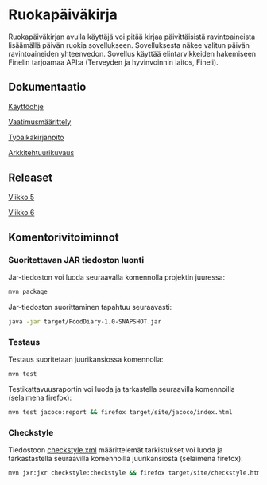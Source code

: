 # Ruokapäiväkirja
Ruokapäiväkirjan avulla käyttäjä voi pitää kirjaa päivittäisistä ravintoaineista lisäämällä päivän ruokia sovellukseen. Sovelluksesta näkee valitun päivän ravintoaineiden yhteenvedon. Sovellus käyttää elintarvikkeiden hakemiseen Finelin tarjoamaa API:a (Terveyden ja hyvinvoinnin laitos, Fineli).


## Dokumentaatio
[Käyttöohje](https://github.com/valtterikodisto/food-diary/blob/master/documentation/kayttoohje.md)

[Vaatimusmäärittely](https://github.com/valtterikodisto/food-diary/blob/master/documentation/vaatimusmaarittely.md)

[Työaikakirjanpito](https://github.com/valtterikodisto/food-diary/blob/master/documentation/tuntikirjanpito.md)

[Arkkitehtuurikuvaus](https://github.com/valtterikodisto/food-diary/blob/master/documentation/arkkitehtuuri.md)

## Releaset

[Viikko 5](https://github.com/valtterikodisto/food-diary/releases/tag/viikko5)

[Viikko 6](https://github.com/valtterikodisto/food-diary/releases/tag/1.0)

## Komentorivitoiminnot

### Suoritettavan JAR tiedoston luonti

Jar-tiedoston voi luoda seuraavalla komennolla projektin juuressa:

```bash
mvn package
```

Jar-tiedoston suorittaminen tapahtuu seuraavasti:

```bash
java -jar target/FoodDiary-1.0-SNAPSHOT.jar
```

### Testaus
Testaus suoritetaan juurikansiossa komennolla:
```bash
mvn test
```

Testikattavuusraportin voi luoda ja tarkastella seuraavilla komennoilla (selaimena firefox):
```bash
mvn test jacoco:report && firefox target/site/jacoco/index.html
```

### Checkstyle
Tiedostoon [checkstyle.xml](https://github.com/valtterikodisto/food-diary/blob/master/checkstyle.xml) määrittelemät tarkistukset voi luoda ja tarkastastella seuraavilla komennoilla juurikansiosta (selaimena firefox):
```bash
mvn jxr:jxr checkstyle:checkstyle && firefox target/site/checkstyle.html
```

